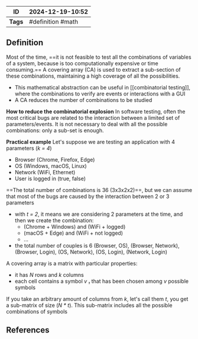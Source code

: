 | ID       | 2024-12-19-10:52  |
| -------- | ----------------- |
| **Tags** | #definition #math |
## Definition

Most of the time, ==it is not feasible to test all the combinations of variables of a system, because is too computationally expensive or time consuming.== A covering array (CA) is used to extract a sub-section of these combinations, maintaining a high coverage of all the possibilities. 
- This mathematical abstraction can be useful in [[combinatorial testing]], where the combinations to verify are events or interactions with a GUI 
- A CA reduces the number of combinations to be studied

**How to reduce the combinatorial explosion**
In software testing, often the most critical bugs are related to the interaction between a limited set of parameters/events. It is not necessary to deal with all the possible combinations: only a sub-set is enough.

**Practical example**
Let's suppose we are testing an application with 4 parameters (*k = 4*)
- Browser (Chrome, Firefox, Edge)
- OS (Windows, macOS, Linux)
- Network (WiFi, Ethernet)
- User is logged in (true, false)

==The total number of combinations is 36 (3x3x2x2)==, but we can assume that most of the bugs are caused by the interaction between 2 or 3 parameters
- with *t = 2*,  it means we are considering 2 parameters at the time, and then we create the combination:
	- (Chrome + Windows) and (WiFi + logged)
	- (macOS + Edge) and (WiFi + not logged)
	- ...
- the total number of couples is 6 (Browser, OS), (Browser, Network), (Browser, Login), (OS, Network), (OS, Login), (Network, Login)





A covering array is a matrix with particular properties:
- it has *N* rows and *k* columns
- each cell contains a symbol *v ₁*  that has been chosen among *v* possible symbols

If you take an arbitrary amount of columns from *k*, let's call them *t*, you get a sub-matrix of size (*N * t*). This sub-matrix includes all the possible combinations of symbols

## References
